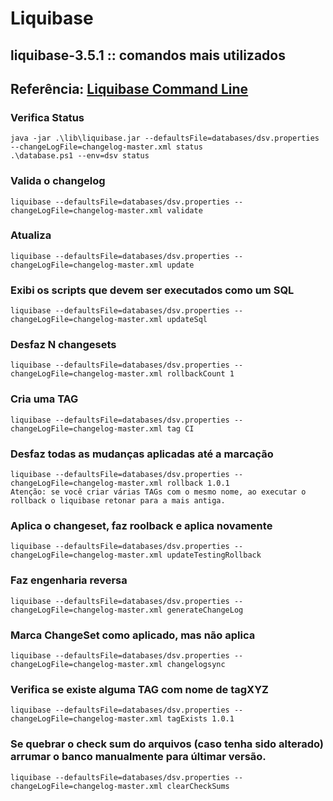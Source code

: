 # Liquibase
## liquibase-3.5.1 :: comandos mais utilizados
## Referência: [Liquibase Command Line](http://www.liquibase.org/documentation/command_line.html)

### Verifica Status
```
java -jar .\lib\liquibase.jar --defaultsFile=databases/dsv.properties --changeLogFile=changelog-master.xml status
.\database.ps1 --env=dsv status
```
### Valida o changelog
```
liquibase --defaultsFile=databases/dsv.properties --changeLogFile=changelog-master.xml validate
```
### Atualiza
```
liquibase --defaultsFile=databases/dsv.properties --changeLogFile=changelog-master.xml update
```
### Exibi os scripts que devem ser executados como um SQL
```
liquibase --defaultsFile=databases/dsv.properties --changeLogFile=changelog-master.xml updateSql
```
### Desfaz N changesets
```
liquibase --defaultsFile=databases/dsv.properties --changeLogFile=changelog-master.xml rollbackCount 1
```
### Cria uma TAG
```
liquibase --defaultsFile=databases/dsv.properties --changeLogFile=changelog-master.xml tag CI
```
### Desfaz todas as mudanças aplicadas até a marcação
```
liquibase --defaultsFile=databases/dsv.properties --changeLogFile=changelog-master.xml rollback 1.0.1
Atenção: se você criar várias TAGs com o mesmo nome, ao executar o rollback o liquibase retonar para a mais antiga.
```
###  Aplica o changeset, faz roolback e aplica novamente
```
liquibase --defaultsFile=databases/dsv.properties --changeLogFile=changelog-master.xml updateTestingRollback
```
### Faz engenharia reversa
```
liquibase --defaultsFile=databases/dsv.properties --changeLogFile=changelog-master.xml generateChangeLog
```
### Marca ChangeSet como aplicado, mas não aplica
```
liquibase --defaultsFile=databases/dsv.properties --changeLogFile=changelog-master.xml changelogsync
```
### Verifica se existe alguma TAG com nome de tagXYZ
```
liquibase --defaultsFile=databases/dsv.properties --changeLogFile=changelog-master.xml tagExists 1.0.1
```
### Se quebrar o check sum do arquivos (caso tenha sido alterado) arrumar o banco manualmente para últimar versão.
```
liquibase --defaultsFile=databases/dsv.properties --changeLogFile=changelog-master.xml clearCheckSums
```